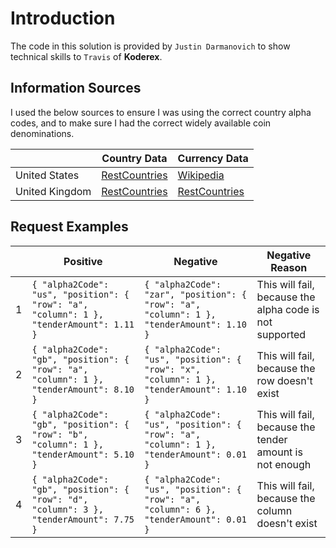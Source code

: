 
# Introduction 
The code in this solution is provided by `Justin Darmanovich` to show technical skills to `Travis` of **Koderex**.

## Information Sources

I used the below sources to ensure I was using the correct country alpha codes, and to make sure I had the correct widely available coin denominations. 

|                |Country Data                   							|Currency Data													|
|----------------|----------------------------------------------------------|---------------------------------------------------------------|
|United States   |[RestCountries](https://restcountries.eu/rest/v2/alpha/us)|[Wikipedia](https://en.wikipedia.org/wiki/United_States_dollar)|
|United Kingdom  |[RestCountries](https://restcountries.eu/rest/v2/alpha/gb)|[RestCountries](http://projectbritain.com/money.html)			|

## Request Examples

|  |Positive                 															   |Negative																				|Negative Reason											|
|--|---------------------------------------------------------------------------------------|----------------------------------------------------------------------------------------|-----------------------------------------------------------|
|1 |`{ "alpha2Code": "us", "position": { "row": "a", "column": 1 }, "tenderAmount": 1.11 }`|`{ "alpha2Code": "zar", "position": { "row": "a", "column": 1 }, "tenderAmount": 1.10 }`|This will fail, because the alpha code is not supported	|
|2 |`{ "alpha2Code": "gb", "position": { "row": "a", "column": 1 }, "tenderAmount": 8.10 }`|`{ "alpha2Code": "us", "position": { "row": "x", "column": 1 }, "tenderAmount": 1.10 }` |This will fail, because the row doesn't exist				|
|3 |`{ "alpha2Code": "gb", "position": { "row": "b", "column": 1 }, "tenderAmount": 5.10 }`|`{ "alpha2Code": "us", "position": { "row": "a", "column": 1 }, "tenderAmount": 0.01 }` |This will fail, because the tender amount is not enough	|
|4 |`{ "alpha2Code": "gb", "position": { "row": "d", "column": 3 }, "tenderAmount": 7.75 }`|`{ "alpha2Code": "us", "position": { "row": "a", "column": 6 }, "tenderAmount": 0.01 }` |This will fail, because the column doesn't exist			|